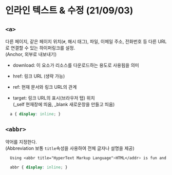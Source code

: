 # 인라인 텍스트 & 수정 (21/09/03)

## `<a>`

다른 페이지, 같은 페이지 위치(`#`, 해시 태그), 파일, 이메일 주소, 전화번호 등 다른 URL로 연결할 수 있는 하이퍼링크를 설정.<br>
(Anchor, 외부로 내보내기)

- download: 이 요소가 리소스를 다운로드하는 용도로 사용됨을 의미

- href: 링크 URL  (생략 가능)

- ref: 현재 문서와 링크 URL의 관계

- target: 링크 URL의 표시(브라우저 탭) 위치<br> 
(_self 현재창에 띄움, _blank 새로운창을 만들고 띄움)

```css
  a { display: inline; }
```

## `<abbr>`

약어를 지정한다.<br>
(Abbreviation 보통 `title`속성을 사용하여 전체 글자나 설명을 제공)

```css
  Using <abbr title="HyperText Markup Language">HTML</addr> is fun and easy!
```

```css
  abbr { display: inline; }
```